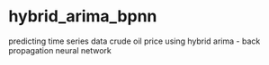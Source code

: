 # hybrid_arima_bpnn


predicting time series data crude oil price using hybrid arima - back propagation neural network
